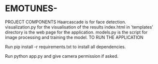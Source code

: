 # EMOTUNES- 
PROJECT COMPONENTS
Haarcascade is for face detection.
visualization.py for the visualisation of the results
index.html in 'templates' directory is the web page for the application.
models.py is the script for image processing and training the model.
TO RUN THE APPLICATION

Run pip install -r requirements.txt to install all dependencies.

Run python app.py and give camera permission if asked.
